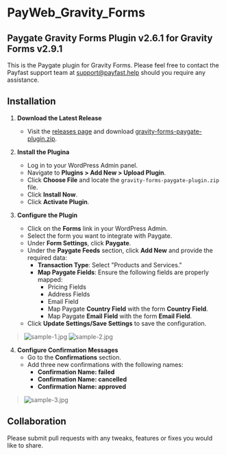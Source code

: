 # PayWeb_Gravity_Forms

## Paygate Gravity Forms Plugin v2.6.1 for Gravity Forms v2.9.1

This is the Paygate plugin for Gravity Forms. Please feel free to contact the Payfast support team at
support@payfast.help should you require any assistance.

## Installation

1. **Download the Latest Release**
    - Visit the [releases page](https://github.com/Paygate/PayWeb_Gravity_Forms/releases) and
      download [gravity-forms-paygate-plugin.zip](https://github.com/Paygate/PayWeb_Gravity_Forms/releases/download/v2.6.1/gravity-forms-paygate-plugin.zip).

2. **Install the Plugina**
    - Log in to your WordPress Admin panel.
    - Navigate to **Plugins > Add New > Upload Plugin**.
    - Click **Choose File** and locate the `gravity-forms-paygate-plugin.zip` file.
    - Click **Install Now**.
    - Click **Activate Plugin**.

3. **Configure the Plugin**
    - Click on the **Forms** link in your WordPress Admin.
    - Select the form you want to integrate with Paygate.
    - Under **Form Settings**, click **Paygate**.
    - Under the **Paygate Feeds** section, click **Add New** and provide the required data:
        - **Transaction Type**: Select "Products and Services."
        - **Map Paygate Fields**: Ensure the following fields are properly mapped:
            - Pricing Fields
            - Address Fields
            - Email Field
            - Map Paygate **Country Field** with the form **Country Field**.
            - Map Paygate **Email Field** with the form **Email Field**.
    - Click **Update Settings/Save Settings** to save the configuration.

> ![sample-1.jpg](assets/images/sample-1.jpg)
> ![sample-2.jpg](assets/images/sample-2.jpg)

4. **Configure Confirmation Messages**
    - Go to the **Confirmations** section.
    - Add three new confirmations with the following names:
        - **Confirmation Name: failed**
        - **Confirmation Name: cancelled**
        - **Confirmation Name: approved**

> ![sample-3.jpg](assets/images/sample-3.jpg)

## Collaboration

Please submit pull requests with any tweaks, features or fixes you would like to share.
